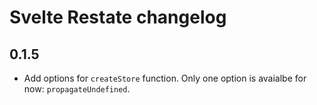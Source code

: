 # Svelte Restate changelog

## 0.1.5

* Add options for `createStore` function. Only one option is avaialbe for now: `propagateUndefined`.
